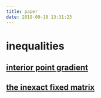 ```yaml
---
title: paper
date: 2019-09-18 13:31:23
---
```

# inequalities
## [interior point gradient](../pdf/paper/math/inequalities/interior_point_gradient_algorithm_for_totally_nonnegative_least_squares_problems\(Maziar_Salahi\).pdf)
## [the inexact fixed matrix](../pdf/paper/math/inequalities/the_inexact_fixed_matrix\(Yuan_Lei\).pdf)
